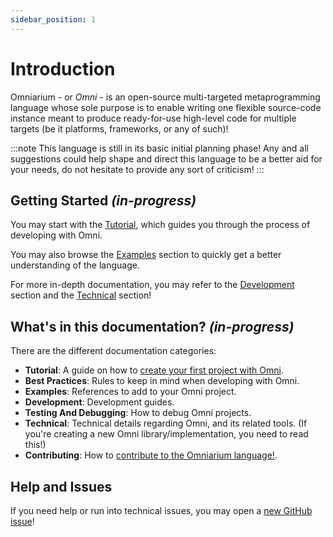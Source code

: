 ```yaml
---
sidebar_position: 1
---
```


# Introduction

Omniarium - or *Omni* - is an open-source multi-targeted metaprogramming language whose sole purpose is to enable
writing one flexible source-code instance meant to produce ready-for-use high-level code for multiple targets
(be it platforms, frameworks, or any of such)!

:::note
This language is still in its basic initial planning phase! Any and all suggestions could help shape and direct this
language to be a better aid for your needs, do not hesitate to provide any sort of criticism!
:::

## Getting Started _(in-progress)_

You may start with the [Tutorial](./tutorial/installs.md), which guides you through the process of developing with Omni.

You may also browse the [Examples](#introduction) section to quickly get a better understanding of the language.

For more in-depth documentation, you may refer to the [Development](#introduction) section and the
[Technical](#introduction) section!

## What's in this documentation? _(in-progress)_

There are the different documentation categories:

- **Tutorial**: A guide on how to [create your first project with Omni](./tutorial/installs.md).
- **Best Practices**: Rules to keep in mind when developing with Omni.
- **Examples**: References to add to your Omni project.
- **Development**: Development guides.
- **Testing And Debugging**: How to debug Omni projects.
- **Technical**: Technical details regarding Omni, and its related tools. (If you're creating a new Omni library/implementation, you need to read this!)
- **Contributing**: How to [contribute to the Omniarium language!](./contribute/intro.md).

## Help and Issues

If you need help or run into technical issues, you may open a
[new GitHub issue](https://github.com/Ender-ing/omni/issues)!
